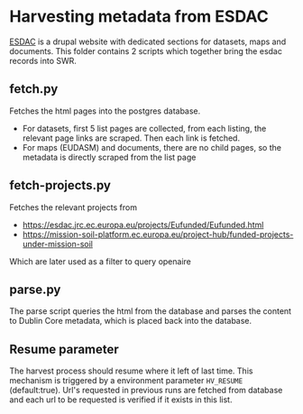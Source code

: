 # Harvesting metadata from ESDAC

[ESDAC](https://esdac.jrc.ec.europa.eu) is a drupal website with dedicated sections for datasets, maps and documents. This folder contains 2 scripts which together bring the esdac records into SWR.

## fetch.py 

Fetches the html pages into the postgres database.

- For datasets, first 5 list pages are collected, from each listing, the relevant page links are scraped. 
Then each link is fetched. 
- For maps (EUDASM) and documents, there are no child pages, so the metadata is directly scraped from the list page

## fetch-projects.py

Fetches the relevant projects from 
- https://esdac.jrc.ec.europa.eu/projects/Eufunded/Eufunded.html
- https://mission-soil-platform.ec.europa.eu/project-hub/funded-projects-under-mission-soil

Which are later used as a filter to query openaire

## parse.py

The parse script queries the html from the database and parses the content to Dublin Core metadata, which is placed back into the database.

## Resume parameter

The harvest process should resume where it left of last time. This mechanism is triggered by a environment parameter `HV_RESUME` (default:true). Url's requested in previous runs are fetched from database and each url to be requested is verified if it exists in this list.

